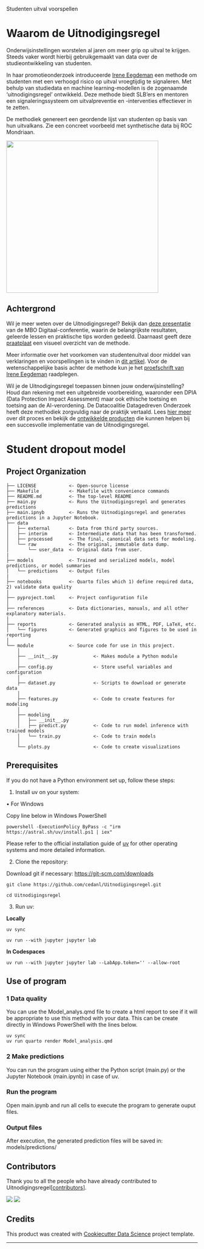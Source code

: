Studenten uitval voorspellen

# Waarom de Uitnodigingsregel
Onderwijsinstellingen worstelen al jaren om meer grip op uitval te krijgen. Steeds vaker wordt hierbij gebruikgemaakt van data over de studieontwikkeling van studenten.

In haar promotieonderzoek introduceerde [Irene Eegdeman](https://www.linkedin.com/in/irene-eegdeman-1b0a6b25) een methode om studenten met een verhoogd risico op uitval 
vroegtijdig te signaleren. Met behulp van studiedata en machine learning-modellen is de zogenaamde ‘uitnodigingsregel’ ontwikkeld.
Deze methode biedt SLB’ers en mentoren een signaleringssysteem om uitvalpreventie en -interventies effectiever in te zetten.

De methodiek genereert een geordende lijst van studenten op basis van hun uitvalkans. Zie een concreet voorbeeld met synthetische data bij ROC Mondriaan.

<img src="references/Afbeelding1.png" width="400">


## Achtergrond
Wil je meer weten over de Uitnodigingsregel? Bekijk dan [deze presentatie](https://datagedrevenonderzoekmbo.nl/wp-content/uploads/2023/09/Presentatie-MBO-Digitaal.pdf) van de MBO Digitaal-conferentie, waarin de belangrijkste resultaten, geleerde lessen en praktische tips worden gedeeld. Daarnaast geeft deze [praatplaat](https://datagedrevenonderzoekmbo.nl/wp-content/uploads/2023/09/Praatplaat-Methode-EegdemanV2-1-scaled.jpg) een visueel overzicht van de methode.

Meer informatie over het voorkomen van studentenuitval door middel van verklaringen en voorspellingen is te vinden in [dit artikel](https://www.onderwijskennis.nl/kennisbank/studentenuitval-voorkomen-door-verklaren-en-voorspellen). Voor de wetenschappelijke basis achter de methode kun je het [proefschrift van Irene Eegdeman](https://research.vu.nl/en/publications/enhancing-study-success-in-dutch-vocational-education) raadplegen.

Wil je de Uitnodigingsregel toepassen binnen jouw onderwijsinstelling? Houd dan rekening met een uitgebreide voorbereiding, waaronder een DPIA (Data Protection Impact Assessment) maar ook ethische toetsing en toetsing aan de AI-verordening. De Datacoalitie Datagedreven Onderzoek heeft deze methodiek zorgvuldig naar de praktijk vertaald. Lees [hier meer](https://datagedrevenonderzoekmbo.nl/category/themas/voorspelmodel) over dit proces en bekijk de [ontwikkelde producten](https://datagedrevenonderzoekmbo.nl/themas/voorspelmodel/praktijkpilot-de-uitnodigingsregel) die kunnen helpen bij een succesvolle implementatie van de Uitnodigingsregel.


# Student dropout model

## Project Organization

```
├── LICENSE            <- Open-source license
├── Makefile           <- Makefile with convenience commands
├── README.md          <- The top-level README
├── main.py            <- Runs the Uitnodigingsregel and generates predictions
├── main.ipnyb         <- Runs the Uitnodigingsregel and generates predictions in a Jupyter Notebook.
├── data
│   ├── external       <- Data from third party sources.
│   ├── interim        <- Intermediate data that has been transformed.
│   ├── processed      <- The final, canonical data sets for modeling.
│   └── raw            <- The original, immutable data dump.
│       └── user_data  <- Original data from user.
|
├── models             <- Trained and serialized models, model predictions, or model summaries
│   └── predictions    <- Output files
|
├── notebooks          <- Quarto files which 1) define required data, 2) validate data quality
│
├── pyproject.toml     <- Project configuration file 
│
├── references         <- Data dictionaries, manuals, and all other explanatory materials.
│
├── reports            <- Generated analysis as HTML, PDF, LaTeX, etc.
│   └── figures        <- Generated graphics and figures to be used in reporting
│
└── module             <- Source code for use in this project.
    │
    ├── __init__.py             <- Makes module a Python module
    │
    ├── config.py               <- Store useful variables and configuration
    │
    ├── dataset.py              <- Scripts to download or generate data
    │
    ├── features.py             <- Code to create features for modeling
    │
    ├── modeling                
    │   ├── __init__.py 
    │   ├── predict.py          <- Code to run model inference with trained models          
    │   └── train.py            <- Code to train models
    │
    └── plots.py                <- Code to create visualizations
```
## Prerequisites
If you do not have a Python environment set up, follow these steps:
1. Install uv on your system:

• For Windows

Copy line below in Windows PowerShell
```
powershell -ExecutionPolicy ByPass -c "irm https://astral.sh/uv/install.ps1 | iex"
```
Please refer to the official installation guide of [uv](https://docs.astral.sh/uv/getting-started/installation/) for other operating systems and more detailed information.

2. Clone the repository:

Download git if necessary: https://git-scm.com/downloads
```
git clone https://github.com/cedanl/Uitnodigingsregel.git

cd Uitnodigingsregel
```

3. Run uv:

**Locally**
```
uv sync
```

```
uv run --with jupyter jupyter lab
```

**In Codespaces**
```
uv run --with jupyter jupyter lab --LabApp.token='' --allow-root
```

## Use of program

### 1 Data quality
You can use the Model_analys.qmd file to create a html report to see if it will be appropriate to use this method with your data.
This can be create directly in Windows PowerShell with the lines below.
```
uv sync
uv run quarto render Model_analysis.qmd
```

### 2 Make predictions
You can run the program using either the Python script (main.py) or the Jupyter Notebook (main.ipynb) in case of uv.


### Run the program
Open main.ipynb and run all cells to execute the program to generate ouput files.


### Output files
After execution, the generated prediction files will be saved in:
models/predictions/


## Contributors
Thank you to all the people who have already contributed to Uitnodigingsregel[[contributors](https://github.com/cedanl/Uitnodigingsregel/graphs/contributors)].

[![](https://github.com/tin900.png?size=50)](https://github.com/tin900)
[![](https://github.com/MondriaanBI.png?size=50)](https://github.com/MondriaanBI)


## Credits
This product was created with [Cookiecutter Data Science](https://github.com/drivendataorg/cookiecutter-data-science) project template.

--------

